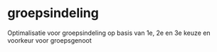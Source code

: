 # groepsindeling
Optimalisatie voor groepsindeling op basis van 1e, 2e en 3e keuze en voorkeur voor groepsgenoot
